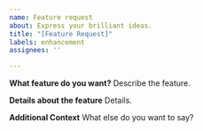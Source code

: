 ```yaml
---
name: Feature request
about: Express your brilliant ideas.
title: "[Feature Request]"
labels: enhancement
assignees: ''

---
```


**What feature do you want?**
Describe the feature.

**Details about the feature**
Details.

**Additional Context**
What else do you want to say?
